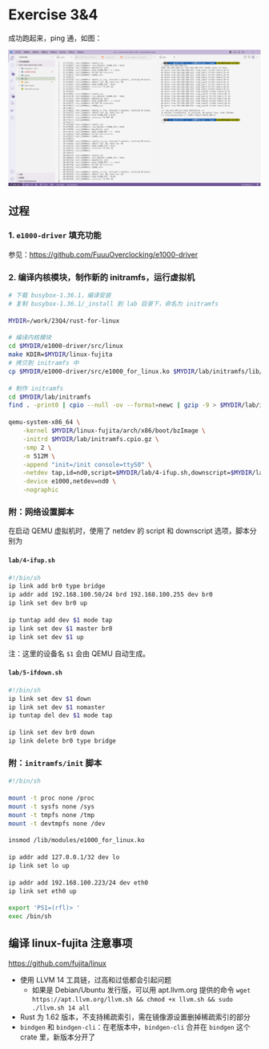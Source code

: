 # Exercise 3&4

成功跑起来，ping 通，如图：

![](res/ex3-1.png)

## 过程

### 1. `e1000-driver` 填充功能

参见：https://github.com/FuuuOverclocking/e1000-driver

### 2. 编译内核模块，制作新的 initramfs，运行虚拟机

```sh
# 下载 busybox-1.36.1，编译安装
# 复制 busybox-1.36.1/_install 到 lab 目录下，命名为 initramfs

MYDIR=/work/23Q4/rust-for-linux

# 编译内核模块
cd $MYDIR/e1000-driver/src/linux
make KDIR=$MYDIR/linux-fujita
# 拷贝到 initramfs 中
cp $MYDIR/e1000-driver/src/e1000_for_linux.ko $MYDIR/lab/initramfs/lib/modules

# 制作 initramfs
cd $MYDIR/lab/initramfs
find . -print0 | cpio --null -ov --format=newc | gzip -9 > $MYDIR/lab/initramfs.cpio.gz

qemu-system-x86_64 \
    -kernel $MYDIR/linux-fujita/arch/x86/boot/bzImage \
    -initrd $MYDIR/lab/initramfs.cpio.gz \
    -smp 2 \
    -m 512M \
    -append "init=/init console=ttyS0" \
    -netdev tap,id=nd0,script=$MYDIR/lab/4-ifup.sh,downscript=$MYDIR/lab/5-ifdown.sh \
    -device e1000,netdev=nd0 \
    -nographic
```

### 附：网络设置脚本

在启动 QEMU 虚拟机时，使用了 netdev 的 script 和 downscript 选项，脚本分别为

#### `lab/4-ifup.sh`

```sh
#!/bin/sh
ip link add br0 type bridge
ip addr add 192.168.100.50/24 brd 192.168.100.255 dev br0
ip link set dev br0 up

ip tuntap add dev $1 mode tap
ip link set dev $1 master br0
ip link set dev $1 up
```

注：这里的设备名 `$1` 会由 QEMU 自动生成。

#### `lab/5-ifdown.sh`

```sh
#!/bin/sh
ip link set dev $1 down
ip link set dev $1 nomaster
ip tuntap del dev $1 mode tap

ip link set dev br0 down
ip link delete br0 type bridge
```

### 附：`initramfs/init` 脚本

```sh
#!/bin/sh

mount -t proc none /proc
mount -t sysfs none /sys
mount -t tmpfs none /tmp
mount -t devtmpfs none /dev

insmod /lib/modules/e1000_for_linux.ko

ip addr add 127.0.0.1/32 dev lo
ip link set lo up

ip addr add 192.168.100.223/24 dev eth0
ip link set eth0 up

export 'PS1=(rfl)> '
exec /bin/sh
```

## 编译 linux-fujita 注意事项

https://github.com/fujita/linux

- 使用 LLVM 14 工具链，过高和过低都会引起问题
    - 如果是 Debian/Ubuntu 发行版，可以用 apt.llvm.org 提供的命令 `wget https://apt.llvm.org/llvm.sh && chmod +x llvm.sh && sudo ./llvm.sh 14 all`
- Rust 为 1.62 版本，不支持稀疏索引，需在镜像源设置删掉稀疏索引的部分
- `bindgen` 和 `bindgen-cli`：在老版本中，`bindgen-cli` 合并在 `bindgen` 这个 crate 里，新版本分开了

